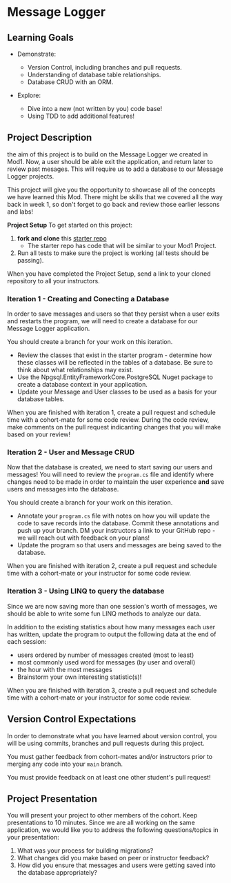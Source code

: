 # Message Logger

## Learning Goals
- Demonstrate:
    * Version Control, including branches and pull requests.
    * Understanding of database table relationships.
    * Database CRUD with an ORM.

- Explore:
    * Dive into a new (not written by you) code base!
    * Using TDD to add additional features!


## Project Description
the aim of this project is to build on the Message Logger we created in Mod1.  Now, a user should be able exit the application, and return later to review past mesages.  This will require us to add a database to our Message Logger projects.

This project will give you the opportunity to showcase all of the concepts we have learned this Mod.  There might be skills that we covered all the way back in week 1, so don't forget to go back and review those earlier lessons and labs!

**Project Setup**
To get started on this project:

1. **fork and clone** this [starter repo](https://github.com/turingschool-examples/LaunchMod2Project)
    * The starter repo has code that will be similar to your Mod1 Project.
2. Run all tests to make sure the project is working (all tests should be passing).

When you have completed the Project Setup, send a link to your cloned repository to all your instructors.


### Iteration 1 - Creating and Conecting a Database
In order to save messages and users so that they persist when a user exits and restarts the program, we will need to create a database for our Message Logger application.

You should create a branch for your work on this iteration.

* Review the classes that exist in the starter program - determine how these classes will be reflected in the tables of a database.  Be sure to think about what relationships may exist.
* Use the Npgsql.EntityFrameworkCore.PostgreSQL Nuget package to create a database context in your application.
* Update your Message and User classes to be used as a basis for your database tables.

When you are finished with iteration 1, create a pull request and schedule time with a cohort-mate for some code review.  During the code review, make comments on the pull request indicanting changes that you will make based on your review!

### Iteration 2 - User and Message CRUD

Now that the database is created, we need to start saving our users and messages!  You will need to review the `program.cs` file and identify where changes need to be made in order to maintain the user experience **and** save users and messages into the database.

You should create a branch for your work on this iteration.

* Annotate your `program.cs` file with notes on how you will update the code to save records into the database.  Commit these annotations and push up your branch.  DM your instructors a link to your GitHub repo - we will reach out with feedback on your plans!
* Update the program so that users and messages are being saved to the database.

When you are finished with iteration 2, create a pull request and schedule time with a cohort-mate or your instructor for some code review.

### Iteration 3 - Using LINQ to query the database

Since we are now saving more than one session's worth of messages, we should be able to write some fun LINQ methods to analyze our data.

In addition to the existing statistics about how many messages each user has written, update the program to output the following data at the end of each session:

* users ordered by number of messages created (most to least)
* most commonly used word for messages (by user and overall)
* the hour with the most messages
* Brainstorm your own interesting statistic(s)!

When you are finished with iteration 3, create a pull request and schedule time with a cohort-mate or your instructor for some code review.

## Version Control Expectations
In order to demonstrate what you have learned about version control, you will be using commits, branches and pull requests during this project.

You must gather feedback from cohort-mates and/or instructors prior to merging any code into your `main` branch.

You must provide feedback on at least one other student's pull request!

## Project Presentation

You will present your project to other members of the cohort.  Keep presentations to 10 minutes. Since we are all working on the same application, we would like you to address the following questions/topics in your presentation:
1. What was your process for building migrations?
1. What changes did you make based on peer or instructor feedback?
1. How did you ensure that messages and users were getting saved into the database appropriately?
